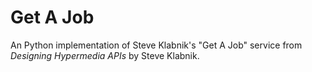 Get A Job
=========

An Python implementation of Steve Klabnik's "Get A Job" service from
_Designing Hypermedia APIs_ by Steve Klabnik.
